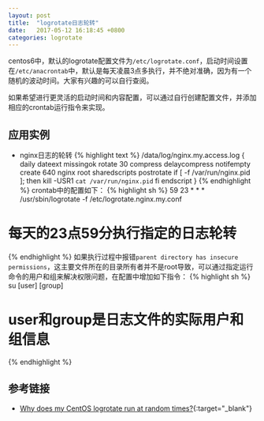 ```yaml
---
layout: post
title:  "logrotate日志轮转"
date:   2017-05-12 16:18:45 +0800
categories: logrotate
---
```


centos6中，默认的logrotate配置文件为`/etc/logrotate.conf`，启动时间设置在`/etc/anacrontab`中，默认是每天凌晨3点多执行，并不绝对准确，因为有一个随机的波动时间。大家有兴趣的可以自行查阅。

如果希望进行更灵活的启动时间和内容配置，可以通过自行创建配置文件，并添加相应的crontab运行指令来实现。

## 应用实例
* nginx日志的轮转
{% highlight text %}
/data/log/nginx.my.access.log {
  daily
  dateext
  missingok
  rotate 30
  compress
  delaycompress
  notifempty
  create 640 nginx root
  sharedscripts
  postrotate
    if [ -f /var/run/nginx.pid ]; then
      kill -USR1 `cat /var/run/nginx.pid`
    fi
  endscript
}
{% endhighlight %}
crontab中的配置如下：
{% highlight sh %}
59 23 * * * /usr/sbin/logrotate -f /etc/logrotate.nginx.my.conf
# 每天的23点59分执行指定的日志轮转
{% endhighlight %}
如果执行过程中报错`parent directory has insecure permissions`，这主要文件所在的目录所有者并不是root导致，可以通过指定运行命令的用户和组来解决权限问题，在配置中增加如下指令：
{% highlight sh %}
su [user] [group]
# user和group是日志文件的实际用户和组信息
{% endhighlight %}

## 参考链接
* [Why does my CentOS logrotate run at random times?](https://serverfault.com/questions/454118/why-does-my-centos-logrotate-run-at-random-times){:target="_blank"}
